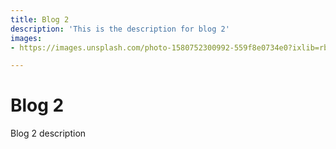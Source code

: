 ```yaml
---
title: Blog 2
description: 'This is the description for blog 2'
images:
- https://images.unsplash.com/photo-1580752300992-559f8e0734e0?ixlib=rb-1.2.1&ixid=eyJhcHBfaWQiOjEyMDd9&auto=format&fit=crop&w=634&q=80

---
```


# Blog 2
Blog 2 description
